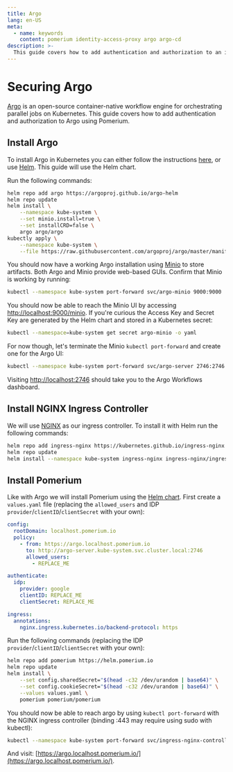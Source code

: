 ```yaml
---
title: Argo
lang: en-US
meta:
  - name: keywords
    content: pomerium identity-access-proxy argo argo-cd
description: >-
  This guide covers how to add authentication and authorization to an instance of argo.
---
```


# Securing Argo
[Argo](https://argoproj.github.io/projects/argo) is an open-source container-native workflow engine for orchestrating parallel jobs on Kubernetes. This guide covers how to add authentication and authorization to Argo using Pomerium.

## Install Argo
To install Argo in Kubernetes you can either follow the instructions [here](https://github.com/argoproj/argo/blob/master/docs/getting-started.md), or use [Helm](https://github.com/argoproj/argo-helm/tree/master/charts/argo). This guide will use the Helm chart.

Run the following commands:

```bash
helm repo add argo https://argoproj.github.io/argo-helm
helm repo update
helm install \
    --namespace kube-system \
    --set minio.install=true \
    --set installCRD=false \
    argo argo/argo
kubectly apply \
    --namespace kube-system \
    --file https://raw.githubusercontent.com/argoproj/argo/master/manifests/base/crds/workflow-crd.yaml
```

You should now have a working Argo installation using [Minio](https://min.io/) to store artifacts. Both Argo and Minio
provide web-based GUIs. Confirm that Minio is working by running:

```bash
kubectl --namespace kube-system port-forward svc/argo-minio 9000:9000
```

You should now be able to reach the Minio UI by accessing [http://localhost:9000/minio](http://localhost:9000/minio).
If you're curious the Access Key and Secret Key are generated by the Helm chart and stored in a Kubernetes secret:

```bash
kubectl --namespace=kube-system get secret argo-minio -o yaml
```

For now though, let's terminate the Minio `kubectl port-forward` and create one for the Argo UI:

```bash
kubectl --namespace kube-system port-forward svc/argo-server 2746:2746
```

Visiting [http://localhost:2746](http://localhost:2746) should take you to the Argo Workflows dashboard.

## Install NGINX Ingress Controller
We will use [NGINX](https://kubernetes.github.io/ingress-nginx/deploy/#using-helm) as our ingress controller.
To install it with Helm run the following commands:

```bash
helm repo add ingress-nginx https://kubernetes.github.io/ingress-nginx
helm repo update
helm install --namespace kube-system ingress-nginx ingress-nginx/ingress-nginx
```

## Install Pomerium
Like with Argo we will install Pomerium using the [Helm chart](https://github.com/pomerium/pomerium-helm). First create
a `values.yaml` file (replacing the `allowed_users` and IDP `provider`/`clientID`/`clientSecret` with your own):

```yaml
config:
  rootDomain: localhost.pomerium.io
  policy:
    - from: https://argo.localhost.pomerium.io
      to: http://argo-server.kube-system.svc.cluster.local:2746
      allowed_users:
        - REPLACE_ME

authenticate:
  idp:
    provider: google
    clientID: REPLACE_ME
    clientSecret: REPLACE_ME

ingress:
  annotations:
    nginx.ingress.kubernetes.io/backend-protocol: https
```

Run the following commands (replacing the IDP `provider`/`clientID`/`clientSecret` with your own):

```bash
helm repo add pomerium https://helm.pomerium.io
helm repo update
helm install \
    --set config.sharedSecret="$(head -c32 /dev/urandom | base64)" \
    --set config.cookieSecret="$(head -c32 /dev/urandom | base64)" \
    --values values.yaml \
    pomerium pomerium/pomerium
```

You should now be able to reach argo by using `kubectl port-forward` with the NGINX ingress controller (binding :443 may require using sudo with kubectl):

```bash
kubectl --namespace kube-system port-forward svc/ingress-nginx-controller 443:443
```

And visit: [https://argo.localhost.pomerium.io/](https://argo.localhost.pomerium.io/).
